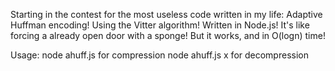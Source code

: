 Starting in the contest for the most useless code written in my life:
Adaptive Huffman encoding! Using the Vitter algorithm! Written in Node.js!
It's like forcing a already open door with a sponge!
But it works, and in O(logn) time!

Usage:
	node ahuff.js <file> for compression
	node ahuff.js x <file> for decompression